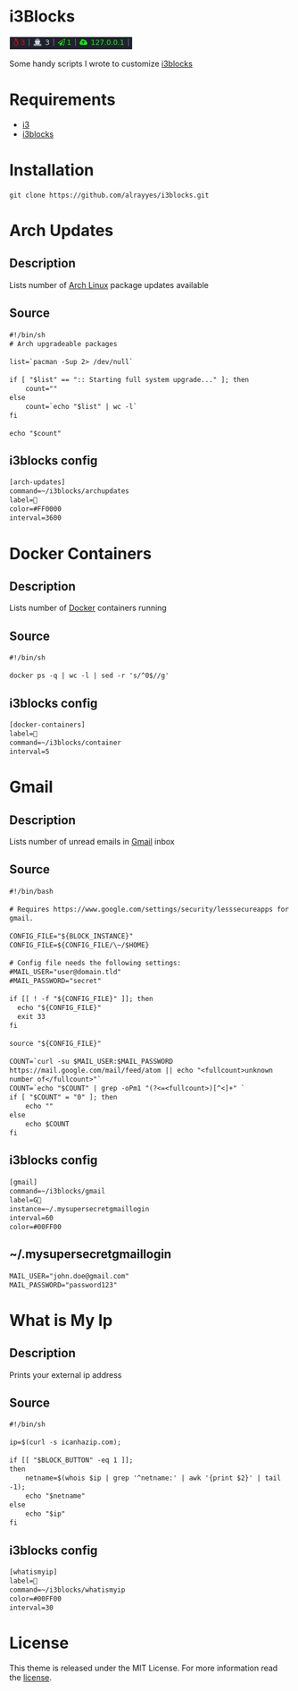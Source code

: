 # i3Blocks

![Screenshot](screenshots/screenshot.png)

Some handy scripts I wrote to customize [i3blocks](https://vivien.github.io/i3blocks/)

# Requirements

* [i3](https://i3wm.org/)
* [i3blocks](https://vivien.github.io/i3blocks/)

# Installation

```shell
git clone https://github.com/alrayyes/i3blocks.git
```

# Arch Updates

## Description
Lists number of [Arch Linux](https://www.archlinux.org/) package updates available

## Source
```shell
#!/bin/sh
# Arch upgradeable packages

list=`pacman -Sup 2> /dev/null`

if [ "$list" == ":: Starting full system upgrade..." ]; then
    count=""
else
    count=`echo "$list" | wc -l`
fi

echo "$count"
```

## i3blocks config
```shell
[arch-updates]
command=~/i3blocks/archupdates
label=
color=#FF0000
interval=3600
```

# Docker Containers

## Description
Lists number of [Docker](https://www.docker.com/) containers running

## Source
```shell
#!/bin/sh

docker ps -q | wc -l | sed -r 's/^0$//g'
```

## i3blocks config
```shell
[docker-containers]
label= 
command=~/i3blocks/container
interval=5
```
# Gmail

## Description
Lists number of unread emails in [Gmail](https://www.google.com/gmail) inbox
## Source
```shell
#!/bin/bash

# Requires https://www.google.com/settings/security/lesssecureapps for gmail.

CONFIG_FILE="${BLOCK_INSTANCE}"
CONFIG_FILE=${CONFIG_FILE/\~/$HOME}

# Config file needs the following settings:
#MAIL_USER="user@domain.tld"
#MAIL_PASSWORD="secret"

if [[ ! -f "${CONFIG_FILE}" ]]; then
  echo "${CONFIG_FILE}"
  exit 33
fi

source "${CONFIG_FILE}"

COUNT=`curl -su $MAIL_USER:$MAIL_PASSWORD https://mail.google.com/mail/feed/atom || echo "<fullcount>unknown number of</fullcount>"`
COUNT=`echo "$COUNT" | grep -oPm1 "(?<=<fullcount>)[^<]+" `
if [ "$COUNT" = "0" ]; then
	echo ""
else
	echo $COUNT
fi
```

## i3blocks config
```shell
[gmail]
command=~/i3blocks/gmail
label=G
instance=~/.mysupersecretgmaillogin
interval=60
color=#00FF00
```
## ~/.mysupersecretgmaillogin
```shell
MAIL_USER="john.doe@gmail.com"
MAIL_PASSWORD="password123"
```

# What is My Ip

## Description
Prints your external ip address

## Source
```shell
#!/bin/sh

ip=$(curl -s icanhazip.com);

if [[ "$BLOCK_BUTTON" -eq 1 ]];
then
	netname=$(whois $ip | grep '^netname:' | awk '{print $2}' | tail -1);
	echo "$netname"
else
	echo "$ip"
fi
```

## i3blocks config
```shell
[whatismyip]
label= 
command=~/i3blocks/whatismyip
color=#00FF00
interval=30
```

# License

This theme is released under the MIT License. For more information read the [license][license].

[license]: https://github.com/alrayyes/i3blocks/blob/master/LICENSE.md
